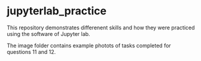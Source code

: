 # jupyterlab_practice

This repository demonstrates differenent skills and how they were practiced using the software of Jupyter lab. 

The image folder contains example photots of tasks completed for questions 11 and 12.
